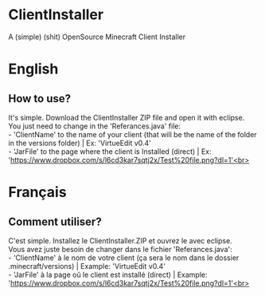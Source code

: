 # ClientInstaller
A (simple) (shit) OpenSource Minecraft Client Installer

# English
## How to use?
It's simple. Download the ClientInstaller ZIP file and open it with eclipse.<br>
You just need to change in the 'Referances.java' file:<br>
    - 'ClientName' to the name of your client (that will be the name of the folder in the versions folder) | Ex: 'VirtueEdit v0.4'<br>
    - 'JarFile' to the page where the client is Installed (direct) | Ex: 'https://www.dropbox.com/s/l6cd3kar7sqtj2x/Test%20file.png?dl=1'<br>

# Français
## Comment utiliser?
C'est simple. Installez le ClientInstaller.ZIP et ouvrez le avec eclipse.<br>
Vous avez juste besoin de changer dans le fichier 'Referances.java':<br>
    - 'ClientName' à le nom de votre client (ça sera le nom dans le dossier .minecraft/versions) | Example: 'VirtueEdit v0.4'<br>
    - 'JarFile' à la page oû le client est installé (direct) | Example: 'https://www.dropbox.com/s/l6cd3kar7sqtj2x/Test%20file.png?dl=1'<br>
